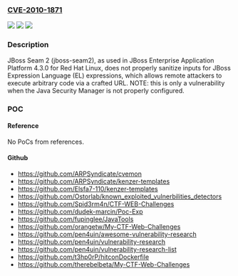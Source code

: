 ### [CVE-2010-1871](https://cve.mitre.org/cgi-bin/cvename.cgi?name=CVE-2010-1871)
![](https://img.shields.io/static/v1?label=Product&message=n%2Fa&color=blue)
![](https://img.shields.io/static/v1?label=Version&message=n%2Fa&color=blue)
![](https://img.shields.io/static/v1?label=Vulnerability&message=n%2Fa&color=brighgreen)

### Description

JBoss Seam 2 (jboss-seam2), as used in JBoss Enterprise Application Platform 4.3.0 for Red Hat Linux, does not properly sanitize inputs for JBoss Expression Language (EL) expressions, which allows remote attackers to execute arbitrary code via a crafted URL.  NOTE: this is only a vulnerability when the Java Security Manager is not properly configured.

### POC

#### Reference
No PoCs from references.

#### Github
- https://github.com/ARPSyndicate/cvemon
- https://github.com/ARPSyndicate/kenzer-templates
- https://github.com/Elsfa7-110/kenzer-templates
- https://github.com/Ostorlab/known_exploited_vulnerbilities_detectors
- https://github.com/Spid3rm4n/CTF-WEB-Challenges
- https://github.com/dudek-marcin/Poc-Exp
- https://github.com/fupinglee/JavaTools
- https://github.com/orangetw/My-CTF-Web-Challenges
- https://github.com/pen4uin/awesome-vulnerability-research
- https://github.com/pen4uin/vulnerability-research
- https://github.com/pen4uin/vulnerability-research-list
- https://github.com/t3hp0rP/hitconDockerfile
- https://github.com/therebelbeta/My-CTF-Web-Challenges


